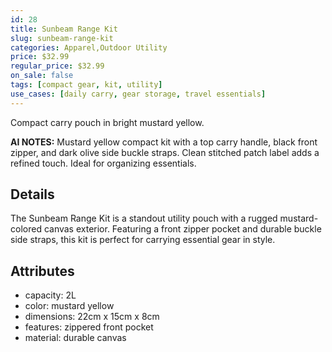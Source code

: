 ```yaml
---
id: 28
title: Sunbeam Range Kit
slug: sunbeam-range-kit
categories: Apparel,Outdoor Utility
price: $32.99
regular_price: $32.99
on_sale: false
tags: [compact gear, kit, utility]
use_cases: [daily carry, gear storage, travel essentials]
---
```


Compact carry pouch in bright mustard yellow.


**AI NOTES:** Mustard yellow compact kit with a top carry handle, black front zipper, and dark olive side buckle straps. Clean stitched patch label adds a refined touch. Ideal for organizing essentials.


## Details

The Sunbeam Range Kit is a standout utility pouch with a rugged mustard-colored canvas exterior. Featuring a front zipper pocket and durable buckle side straps, this kit is perfect for carrying essential gear in style.

## Attributes

- capacity: 2L
- color: mustard yellow
- dimensions: 22cm x 15cm x 8cm
- features: zippered front pocket
- material: durable canvas
